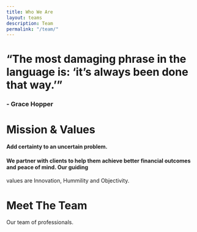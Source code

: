 ```yaml
---
title: Who We Are
layout: teams
description: Team
permalink: "/team/"
---
```

# “The most damaging phrase in the language is: ‘it’s always been done that way.’” 
### - Grace Hopper


# Mission & Values
#### Add certainty to an uncertain problem. 
#### We partner with clients to help them achieve better financial outcomes and peace of mind. Our guiding 
values are Innovation, Hummility and Objectivity. 




# Meet The Team
Our team of professionals.  
